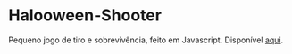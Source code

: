 # Halooween-Shooter
Pequeno jogo de tiro e sobrevivência, feito em Javascript.
Disponível [aqui](http://danielpires.com.br/games/halloweenshooter/index.html).
